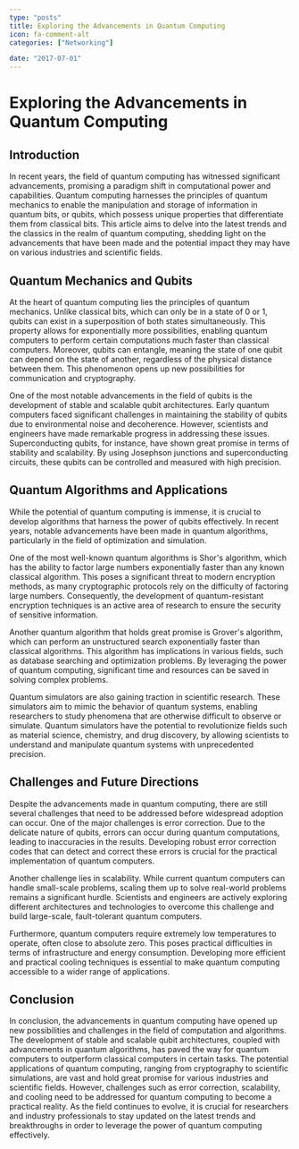 ```yaml
---
type: "posts"
title: Exploring the Advancements in Quantum Computing
icon: fa-comment-alt
categories: ["Networking"]

date: "2017-07-01"
---
```




# Exploring the Advancements in Quantum Computing

## Introduction

In recent years, the field of quantum computing has witnessed significant advancements, promising a paradigm shift in computational power and capabilities. Quantum computing harnesses the principles of quantum mechanics to enable the manipulation and storage of information in quantum bits, or qubits, which possess unique properties that differentiate them from classical bits. This article aims to delve into the latest trends and the classics in the realm of quantum computing, shedding light on the advancements that have been made and the potential impact they may have on various industries and scientific fields.

## Quantum Mechanics and Qubits

At the heart of quantum computing lies the principles of quantum mechanics. Unlike classical bits, which can only be in a state of 0 or 1, qubits can exist in a superposition of both states simultaneously. This property allows for exponentially more possibilities, enabling quantum computers to perform certain computations much faster than classical computers. Moreover, qubits can entangle, meaning the state of one qubit can depend on the state of another, regardless of the physical distance between them. This phenomenon opens up new possibilities for communication and cryptography.

One of the most notable advancements in the field of qubits is the development of stable and scalable qubit architectures. Early quantum computers faced significant challenges in maintaining the stability of qubits due to environmental noise and decoherence. However, scientists and engineers have made remarkable progress in addressing these issues. Superconducting qubits, for instance, have shown great promise in terms of stability and scalability. By using Josephson junctions and superconducting circuits, these qubits can be controlled and measured with high precision.

## Quantum Algorithms and Applications

While the potential of quantum computing is immense, it is crucial to develop algorithms that harness the power of qubits effectively. In recent years, notable advancements have been made in quantum algorithms, particularly in the field of optimization and simulation.

One of the most well-known quantum algorithms is Shor's algorithm, which has the ability to factor large numbers exponentially faster than any known classical algorithm. This poses a significant threat to modern encryption methods, as many cryptographic protocols rely on the difficulty of factoring large numbers. Consequently, the development of quantum-resistant encryption techniques is an active area of research to ensure the security of sensitive information.

Another quantum algorithm that holds great promise is Grover's algorithm, which can perform an unstructured search exponentially faster than classical algorithms. This algorithm has implications in various fields, such as database searching and optimization problems. By leveraging the power of quantum computing, significant time and resources can be saved in solving complex problems.

Quantum simulators are also gaining traction in scientific research. These simulators aim to mimic the behavior of quantum systems, enabling researchers to study phenomena that are otherwise difficult to observe or simulate. Quantum simulators have the potential to revolutionize fields such as material science, chemistry, and drug discovery, by allowing scientists to understand and manipulate quantum systems with unprecedented precision.

## Challenges and Future Directions

Despite the advancements made in quantum computing, there are still several challenges that need to be addressed before widespread adoption can occur. One of the major challenges is error correction. Due to the delicate nature of qubits, errors can occur during quantum computations, leading to inaccuracies in the results. Developing robust error correction codes that can detect and correct these errors is crucial for the practical implementation of quantum computers.

Another challenge lies in scalability. While current quantum computers can handle small-scale problems, scaling them up to solve real-world problems remains a significant hurdle. Scientists and engineers are actively exploring different architectures and technologies to overcome this challenge and build large-scale, fault-tolerant quantum computers.

Furthermore, quantum computers require extremely low temperatures to operate, often close to absolute zero. This poses practical difficulties in terms of infrastructure and energy consumption. Developing more efficient and practical cooling techniques is essential to make quantum computing accessible to a wider range of applications.

## Conclusion

In conclusion, the advancements in quantum computing have opened up new possibilities and challenges in the field of computation and algorithms. The development of stable and scalable qubit architectures, coupled with advancements in quantum algorithms, has paved the way for quantum computers to outperform classical computers in certain tasks. The potential applications of quantum computing, ranging from cryptography to scientific simulations, are vast and hold great promise for various industries and scientific fields. However, challenges such as error correction, scalability, and cooling need to be addressed for quantum computing to become a practical reality. As the field continues to evolve, it is crucial for researchers and industry professionals to stay updated on the latest trends and breakthroughs in order to leverage the power of quantum computing effectively.